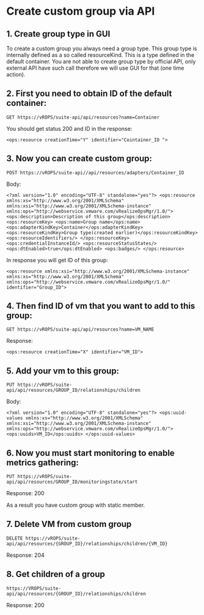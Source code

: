 # Create custom group via API

## 1. Create group type in GUI

To create a custom group you always need a group type. This group type is internally defined as a so called resourceKind. This is a type defined in the default container. You are not able to create group type by official API, only external API have such call therefore we will use GUI for that (one time action).

## 2. First you need to obtain ID of the default container:
`GET https://vROPS/suite-api/api/resources?name=Container`

You should get status 200 and ID in the response:

`<ops:resource creationTime="Y" identifier="Cointainer_ID ">`

## 3. Now you can create custom group:

`POST https://vROPS/suite-api//api/resources/adapters/Container_ID`

Body:

`<?xml version="1.0" encoding="UTF-8" standalone="yes"?>
<ops:resource xmlns:xs="http://www.w3.org/2001/XMLSchema" xmlns:xsi="http://www.w3.org/2001/XMLSchema-instance" xmlns:ops="http://webservice.vmware.com/vRealizeOpsMgr/1.0/">
<ops:description>Description of this group</ops:description>
<ops:resourceKey>
<ops:name>Group name</ops:name>
<ops:adapterKindKey>Container</ops:adapterKindKey>
<ops:resourceKindKey>Group type(created earlier)</ops:resourceKindKey>
<ops:resourceIdentifiers/>
</ops:resourceKey>
<ops:credentialInstanceId/>
<ops:resourceStatusStates/>
<ops:dtEnabled>true</ops:dtEnabled>
<ops:badges/>
</ops:resource>`

In response you will get ID of this group:

`<ops:resource xmlns:xsi="http://www.w3.org/2001/XMLSchema-instance" xmlns:xs="http://www.w3.org/2001/XMLSchema" xmlns:ops="http://webservice.vmware.com/vRealizeOpsMgr/1.0/" identifier="Group_ID">`


## 4. Then find ID of vm that you want to add to this group: 

`GET https://vROPS/suite-api/api/resources?name=VM_NAME`

Response:

`<ops:resource creationTime="X" identifier="VM_ID">`

## 5. Add your vm to this group:

`PUT https://vROPS/suite-api/api/resources/GROUP_ID/relationships/children`

Body:

`<?xml version="1.0" encoding="UTF-8" standalone="yes"?>
<ops:uuid-values xmlns:xs="http://www.w3.org/2001/XMLSchema" xmlns:xsi="http://www.w3.org/2001/XMLSchema-instance" xmlns:ops="http://webservice.vmware.com/vRealizeOpsMgr/1.0/">
<ops:uuids>VM_ID</ops:uuids>
</ops:uuid-values>`

## 6. Now you must start monitoring to enable metrics gathering:

`PUT https://vROPS/suite-api/api/resources/GROUP_ID/monitoringstate/start`

Response: 200

As a result you have custom group with static member.

## 7. Delete VM from custom group

`DELETE https://vROPS/suite-api/api/resources/{GROUP_ID}/relationships/children/{VM_ID}`

Response: 204

## 8. Get children of a group

`https://VROPS/suite-api/api/resources/{GROUP_ID}/relationships/children`

Response: 200
